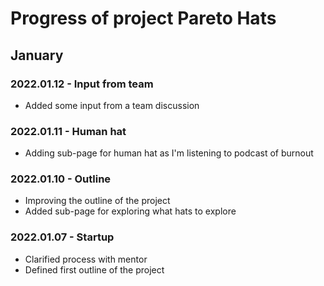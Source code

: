 # Progress of project Pareto Hats 

## January

### 2022.01.12 - Input from team
- Added some input from a team discussion

### 2022.01.11 - Human hat
- Adding sub-page for human hat as I'm listening to podcast of burnout
### 2022.01.10 - Outline
- Improving the outline of the project
- Added sub-page for exploring what hats to explore

### 2022.01.07 - Startup
- Clarified process with mentor
- Defined first outline of the project